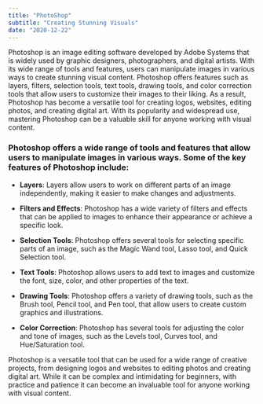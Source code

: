 ```yaml
---
title: "PhotoShop"
subtitle: "Creating Stunning Visuals"
date: "2020-12-22"
---
```


Photoshop is an image editing software developed by Adobe Systems that is widely used by graphic designers, photographers, and digital artists. With its wide range of tools and features, users can manipulate images in various ways to create stunning visual content. Photoshop offers features such as layers, filters, selection tools, text tools, drawing tools, and color correction tools that allow users to customize their images to their liking. As a result, Photoshop has become a versatile tool for creating logos, websites, editing photos, and creating digital art. With its popularity and widespread use, mastering Photoshop can be a valuable skill for anyone working with visual content.

### Photoshop offers a wide range of tools and features that allow users to manipulate images in various ways. Some of the key features of Photoshop include:

* **Layers**: Layers allow users to work on different parts of an image independently, making it easier to make changes and adjustments.

* **Filters and Effects**: Photoshop has a wide variety of filters and effects that can be applied to images to enhance their appearance or achieve a specific look.

* **Selection Tools**: Photoshop offers several tools for selecting specific parts of an image, such as the Magic Wand tool, Lasso tool, and Quick Selection tool.

* **Text Tools**: Photoshop allows users to add text to images and customize the font, size, color, and other properties of the text.

* **Drawing Tools**: Photoshop offers a variety of drawing tools, such as the Brush tool, Pencil tool, and Pen tool, that allow users to create custom graphics and illustrations.

* **Color Correction**: Photoshop has several tools for adjusting the color and tone of images, such as the Levels tool, Curves tool, and Hue/Saturation tool.

Photoshop is a versatile tool that can be used for a wide range of creative projects, from designing logos and websites to editing photos and creating digital art. While it can be complex and intimidating for beginners, with practice and patience it can become an invaluable tool for anyone working with visual content.